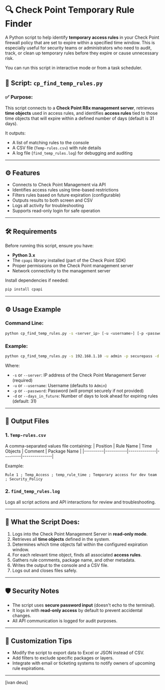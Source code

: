 # 🔍 Check Point Temporary Rule Finder

A Python script to help identify **temporary access rules** in your Check Point firewall policy that are set to expire within a specified time window. This is especially useful for security teams or administrators who need to audit, track, or clean up temporary rules before they expire or cause unnecessary risk.

You can run this script in interactive mode or from a task scheduler.

## 📄 Script: `cp_find_temp_rules.py`

### ✅ Purpose:
This script connects to a **Check Point R8x management server**, retrieves **time objects** used in access rules, and identifies **access rules** tied to those time objects that will expire within a defined number of days (default is 31 days).

It outputs:
- A list of matching rules to the console
- A CSV file (`Temp-rules.csv`) with rule details
- A log file (`find_temp_rules.log`) for debugging and auditing

---

## ⚙️ Features

- Connects to Check Point Management via API
- Identifies access rules using time-based restrictions
- Filters rules based on future expiration (configurable)
- Outputs results to both screen and CSV
- Logs all activity for troubleshooting
- Supports read-only login for safe operation

---

## 🛠 Requirements

Before running this script, ensure you have:

- **Python 3.x**
- The `cpapi` library installed (part of the Check Point SDK)
- Proper permissions on the Check Point management server
- Network connectivity to the management server

Install dependencies if needed:
```bash
pip install cpapi
```

---

## ⚙️ Usage Example

### Command Line:
```bash
python cp_find_temp_rules.py -s <server_ip> [-u <username>] [-p <password>] [-d <days_in_future>]
```

### Example:
```bash
python cp_find_temp_rules.py -s 192.168.1.10 -u admin -p securepass -d 14
```

Where:
- `-s` or `--server`: IP address of the Check Point Management Server (required)
- `-u` or `--username`: Username (defaults to `Admin`)
- `-p` or `--password`: Password (will prompt securely if not provided)
- `-d` or `--days_in_future`: Number of days to look ahead for expiring rules (default: 31)

---

## 📁 Output Files

### 1. `Temp-rules.csv`
A comma-separated values file containing:
| Position | Rule Name | Time Objects | Comment | Package Name |
|----------|-----------|--------------|---------|---------------|

Example:
```
Rule 1 ; Temp_Access ; temp_rule_time ; Temporary access for dev team ; Security_Policy
```

### 2. `find_temp_rules.log`
Logs all script actions and API interactions for review and troubleshooting.

---

## 🧾 What the Script Does:

1. Logs into the Check Point Management Server in **read-only mode**.
2. Retrieves all **time objects** defined in the system.
3. Determines which time objects fall within the configured expiration window.
4. For each relevant time object, finds all associated **access rules**.
5. Gathers rule comments, package name, and other metadata.
6. Writes the output to the console and a CSV file.
7. Logs out and closes files safely.

---

## 🛡️ Security Notes

- The script uses **secure password input** (doesn't echo to the terminal).
- It logs in with **read-only access** by default to prevent accidental changes.
- All API communication is logged for audit purposes.

---

## 🧩 Customization Tips

- Modify the script to export data to Excel or JSON instead of CSV.
- Add filters to exclude specific packages or layers.
- Integrate with email or ticketing systems to notify owners of upcoming rule expirations.

---

[ivan deus] 

